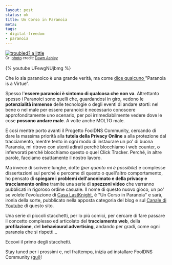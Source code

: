 ```yaml
--- 
layout: post
status: ok
title: Un Corso in Paranoia
meta: 
tags: 
- digital-freedom
- paranoia
---
```

<a href="http://www.flickr.com/photos/58865620@N00/4608082992/" title="troubled? a little" target="_blank"><img src="http://farm4.static.flickr.com/3351/4608082992_01f5fee7fd.jpg" alt="troubled? a little" border="0" /></a>  
<small><a href="http://creativecommons.org/licenses/by-nd/2.0/" title="Attribution-NoDerivs License" target="_blank"><img src="http://www.lastknight.com/wp-content/plugins/photo-dropper/images/cc.png" alt="Creative Commons License" border="0" width="16" height="16" align="absmiddle" /></a> <a href="http://www.photodropper.com/photos/" target="_blank">photo</a> credit: <a href="http://www.flickr.com/photos/58865620@N00/4608082992/" title="Dawn Ashley" target="_blank">Dawn Ashley</a></small>

{% youtube UFewgNUjbmg %}
    
Che io sia paranoico &egrave; una grande verit&agrave;, ma come [dice qualcuno ][1] &quot;Paranoia is a Virtue&quot;.  
  
Spesso l&#x27;**essere paranoici &egrave; sintomo di qualcosa che non va**. Altrettanto spesso i Paranoici sono quelli che, guardandosi in giro, vedono le **potenzialit&agrave; immense** delle tecnologie o degli eventi di andare storti: nel bene o nel male per essere paranoici &egrave; necessario conoscere approfonditamente uno scenario, per poi irrimediabilmente vedere dove le cose **possono andare male**. A volte anche MOLTO male.  
  
E cos&igrave; mentre porto avanti il Progetto FoolDNS Community, cercando di dare la massima priorit&agrave; alla **tutela della Privacy Online** a alla protezione dal tracciamento, mentre tento in ogni modo di instaurare un po&#x27; di buona Paranoia, mi ritrovo con utenti adirati perch&eacute; blocchiamo i web counter, o infervorati perch&eacute; blocchiamo questo o quel Click Tracker. Perch&eacute;, in altre parole, facciamo esattamente il nostro lavoro.  
  
Ma invece di scrivere lunghe, dotte *(per quanto mi &egrave; possibile)* e complesse dissertazioni sul perch&eacute; e percome di questo o quell&#x27;altro comportamento, ho pensato di **spiegare i problemi dell&#x27;anonimato e della privacy e tracciamento online** tramite una serie di **spezzoni video** che verranno pubblicati in rigoroso ordine casuale. Il nome di questo nuovo gioco, un po&#x27; se volete l&#x27;evoluzione di [Casa LastKnight](http://www.lastknight.com/videoblog/), &egrave; &quot;Un Corso in Paranoia&quot; e sar&agrave;, ironia della sorte, pubblicato nella apposta categoria del blog e sul [Canale di Youtube][3] di questo sito.  
  
Una serie di piccoli stacchetti, per lo pi&ugrave; comici, per cercare di fare passare il concetto complesso ed articolato del **tracciamento web**, della **profilazione**, del **behavioural advertising**, andando per gradi, come ogni paranoia che si rispetti...   
  
Eccovi il primo degli stacchetti.  
  
Stay tuned per i prossimi e, nel frattempo, inizia ad installare FoolDNS Community [(qui)](http://fooldns.com/c)!  
  
[1]: http://www.recursiva.org/
[3]: http://www.youtube.com/user/lastknight 
